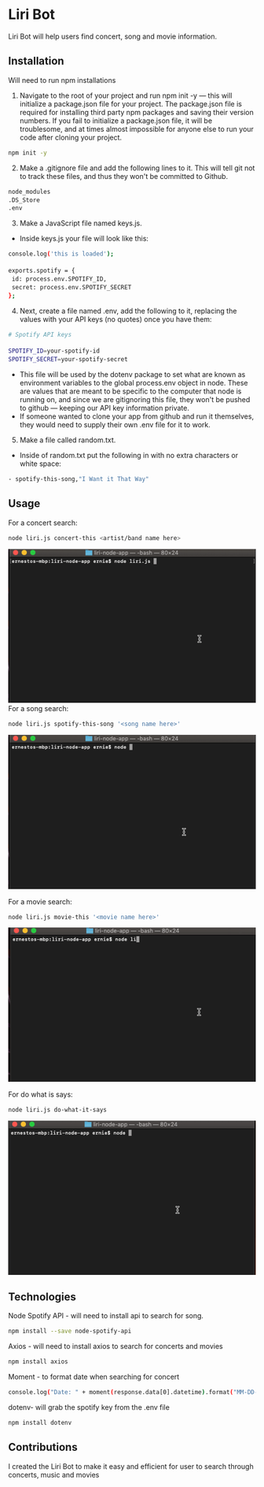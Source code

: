 # Liri Bot
Liri Bot will help users find concert, song and movie information. 
## Installation
Will need to run npm installations 
1. Navigate to the root of your project and run npm init -y — this will initialize a package.json file for your project. The package.json file is required for installing third party npm packages and saving their version numbers. If you fail to initialize a package.json file, it will be troublesome, and at times almost impossible for anyone else to run your code after cloning your project.
```bash
npm init -y
```
2. Make a .gitignore file and add the following lines to it. This will tell git not to track these files, and thus they won't be committed to Github.
```bash
node_modules
.DS_Store
.env
```
3. Make a JavaScript file named keys.js.
 - Inside keys.js your file will look like this:
 ```bash
console.log('this is loaded');

exports.spotify = {
  id: process.env.SPOTIFY_ID,
  secret: process.env.SPOTIFY_SECRET
};

```
4. Next, create a file named .env, add the following to it, replacing the values with your API keys (no quotes) once you have them:
```bash
# Spotify API keys

SPOTIFY_ID=your-spotify-id
SPOTIFY_SECRET=your-spotify-secret

```
- This file will be used by the dotenv package to set what are known as environment variables to the global process.env object in node. These are values that are meant to be specific to the computer that node is running on, and since we are gitignoring this file, they won't be pushed to github — keeping our API key information private.
- If someone wanted to clone your app from github and run it themselves, they would need to supply their own .env file for it to work.

5. Make a file called random.txt.

- Inside of random.txt put the following in with no extra characters or white space:

```bash
- spotify-this-song,"I Want it That Way"
```




## Usage
For a concert search: 
```bash
node liri.js concert-this <artist/band name here>
```
![](concertgif.gif)
For a song search:
```bash
node liri.js spotify-this-song '<song name here>'
```
![](spotify.gif)

For a movie search:
```bash
node liri.js movie-this '<movie name here>'
```
![](movie.gif)

For do what is says:
```bash
node liri.js do-what-it-says
```
![](default.gif)

## Technologies
Node Spotify API - will need to install api to search for song. 
```bash
npm install --save node-spotify-api
```
Axios - will need to install axios to search for concerts and movies
```bash
npm install axios
```
Moment - to format date when searching for concert
```bash
console.log("Date: " + moment(response.data[0].datetime).format("MM-DD-YYYY"));

```
dotenv- will grab the spotify key from the .env file 
```bash
npm install dotenv
```

## Contributions
I created the Liri Bot to make it easy and efficient for user to search through concerts, music and movies

